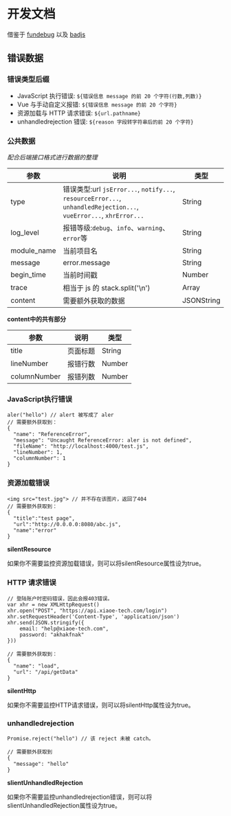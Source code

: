 # 开发文档

借鉴于 [fundebug](https://docs.fundebug.com) 以及 [badjs](https://github.com/BetterJS/badjs-report)

## 错误数据

### 错误类型后缀

* JavaScript 执行错误: `${错误信息 message 的前 20 个字符(行数,列数)}`
* Vue 与手动自定义报错: `${错误信息 message 的前 20 个字符}`
* 资源加载与 HTTP 请求错误: `${url.pathname}`
* unhandledrejection 错误: `${reason 字段转字符串后的前 20 个字符}`

### 公共数据

*配合后端接口格式进行数据的整理*

| 参数 | 说明 | 类型 |
|------|------|------|
| type | 错误类型:url `jsError...`, `notify...`, `resourceError...`, `unhandledRejection...`, `vueError...`, `xhrError...` | String |
| log_level | 报错等级:`debug`、`info`、`warning`、`error`等 | String |
| module_name | 当前项目名 | String |
| message | error.message | String |
| begin_time | 当前时间戳 | Number |
| trace | 相当于 js 的 stack.split('\n') | Array |
| content | 需要额外获取的数据 | JSONString |

**content中的共有部分**

| 参数 | 说明 | 类型 |
|------|------|------|
| title | 页面标题 | String |
| lineNumber | 报错行数 | Number |
| columnNumber | 报错列数 | Number |

### JavaScript执行错误

```
aler("hello") // alert 被写成了 aler
// 需要额外获取到：
{
  "name": "ReferenceError",
  "message": "Uncaught ReferenceError: aler is not defined",
  "fileName": "http://localhost:4000/test.js",
  "lineNumber": 1,
  "columnNumber": 1
}
```

### 资源加载错误

```
<img src="test.jpg"> // 并不存在该图片，返回了404
// 需要额外获取到：
{
  "title":"test page",
  "url":"http://0.0.0.0:8080/abc.js",
  "name":"error"
}
```

**silentResource**

如果你不需要监控资源加载错误，则可以将silentResource属性设为true。

### HTTP 请求错误

```
// 登陆账户时密码错误，因此会报403错误。
var xhr = new XMLHttpRequest()
xhr.open("POST", "https://api.xiaoe-tech.com/login")
xhr.setRequestHeader('Content-Type', 'application/json')
xhr.send(JSON.stringify({
    email: "help@xiaoe-tech.com",
    password: "akhakfnak"
}))

// 需要额外获取到：
{
  "name": "load",
  "url": "/api/getData"
}
```

**silentHttp**

如果你不需要监控HTTP请求错误，则可以将silentHttp属性设为true。

### unhandledrejection

```
Promise.reject("hello") // 该 reject 未被 catch。

// 需要额外获取到
{
  "message": "hello"
}
```
**slientUnhandledRejection**

如果你不需要监控unhandledrejection错误，则可以将slientUnhandledRejection属性设为true。
